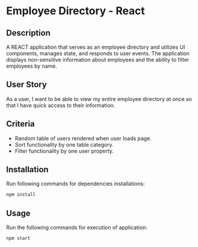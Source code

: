 # Employee Directory - React

## Description

A REACT application that serves as an employee directory and utilizes UI components, manages state, and responds to user events. The application displays non-sensitive information about employees and the ability to filter employees by name.

## User Story

As a user, I want to be able to view my entire employee directory at once so that I have quick access to their information.

## Criteria

* Random table of users rendered when user loads page.
* Sort functionality by one table category.
* Filter functionality by one user property.

## Installation

Run following commands for dependencies installations:

```sh
npm install
```

## Usage

Run the following commands for execution of application:
 
```sh
npm start
```

